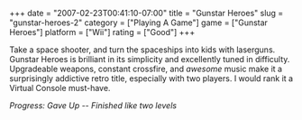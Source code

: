 +++
date = "2007-02-23T00:41:10-07:00"
title = "Gunstar Heroes"
slug = "gunstar-heroes-2"
category = ["Playing A Game"]
game = ["Gunstar Heroes"]
platform = ["Wii"]
rating = ["Good"]
+++

Take a space shooter, and turn the spaceships into kids with laserguns.  Gunstar Heroes is brilliant in its simplicity and excellently tuned in difficulty.  Upgradeable weapons, constant crossfire, and <i>awesome</i> music make it a surprisingly addictive retro title, especially with two players.  I would rank it a Virtual Console must-have.

<i>Progress: Gave Up -- Finished like two levels</i>
